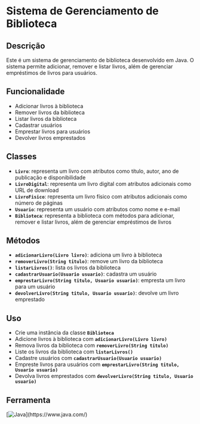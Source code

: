 # **Sistema de Gerenciamento de Biblioteca**

## Descrição
Este é um sistema de gerenciamento de biblioteca desenvolvido em Java. O sistema permite adicionar, remover e listar livros, além de gerenciar empréstimos de livros para usuários.

## Funcionalidade
- Adicionar livros à biblioteca
- Remover livros da biblioteca
- Listar livros da biblioteca
- Cadastrar usuários
- Emprestar livros para usuários
- Devolver livros emprestados

## Classes
- **`Livro`**: representa um livro com atributos como título, autor, ano de publicação e disponibilidade
- **`LivroDigital`**: representa um livro digital com atributos adicionais como URL de download
- **`LivroFisico`**: representa um livro físico com atributos adicionais como número de páginas
- **`Usuario`**: representa um usuário com atributos como nome e e-mail
- **`Biblioteca`**: representa a biblioteca com métodos para adicionar, remover e listar livros, além de gerenciar empréstimos de livros

## Métodos
- **`adicionarLivro(Livro livro)`**: adiciona um livro à biblioteca
- **`removerLivro(String titulo)`**: remove um livro da biblioteca
- **`listarLivros()`**: lista os livros da biblioteca
- **`cadastrarUsuario(Usuario usuario)`**: cadastra um usuário
- **`emprestarLivro(String titulo, Usuario usuario)`**: empresta um livro para um usuário
- **`devolverLivro(String titulo, Usuario usuario)`**: devolve um livro emprestado

## Uso 
- Crie uma instância da classe **`Biblioteca`**
- Adicione livros à biblioteca com **`adicionarLivro(Livro livro)`**
- Remova livros da biblioteca com **`removerLivro(String titulo)`**
- Liste os livros da biblioteca com **`listarLivros()`**
- Cadastre usuários com **`cadastrarUsuario(Usuario usuario)`**
- Empreste livros para usuários com **`emprestarLivro(String titulo, Usuario usuario)`**
- Devolva livros emprestados com **`devolverLivro(String titulo, Usuario usuario)`**

## Ferramenta
[![Java](https://img.shields.io/badge/Java-000000?style=for-the-badge&logo=java&logoColor=&#x2705;)](https://www.java.com/)
